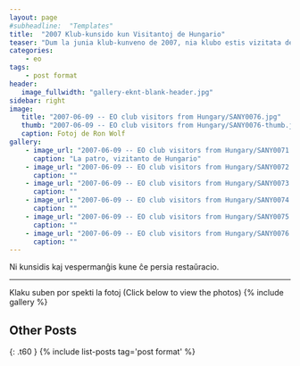 ```yaml
---
layout: page
#subheadline:  "Templates"
title:  "2007 Klub-kunsido kun Visitantoj de Hungario"
teaser: "Dum la junia klub-kunveno de 2007, nia klubo estis vizitata de esperantistoj de Hungario."
categories:
    - eo
tags:
    - post format
header:
   image_fullwidth: "gallery-eknt-blank-header.jpg"
sidebar: right
image:
   title: "2007-06-09 -- EO club visitors from Hungary/SANY0076.jpg"
   thumb: "2007-06-09 -- EO club visitors from Hungary/SANY0076-thumb.jpg"
   caption: Fotoj de Ron Wolf
gallery:
    - image_url: "2007-06-09 -- EO club visitors from Hungary/SANY0071.jpg"
      caption: "La patro, vizitanto de Hungario"
    - image_url: "2007-06-09 -- EO club visitors from Hungary/SANY0072.jpg"
      caption: ""
    - image_url: "2007-06-09 -- EO club visitors from Hungary/SANY0073.jpg"
      caption: ""
    - image_url: "2007-06-09 -- EO club visitors from Hungary/SANY0074.jpg"
      caption: ""
    - image_url: "2007-06-09 -- EO club visitors from Hungary/SANY0075.jpg"
      caption: ""
    - image_url: "2007-06-09 -- EO club visitors from Hungary/SANY0076.jpg"
      caption: ""
---
```


Ni kunsidis kaj vespermanĝis kune ĉe persia restaŭracio.

<!--more-->
--------------------------
Klaku suben por spekti la fotoj (Click below to view the photos)
{% include gallery %}


## Other Posts
{: .t60 }
{% include list-posts tag='post format' %}

